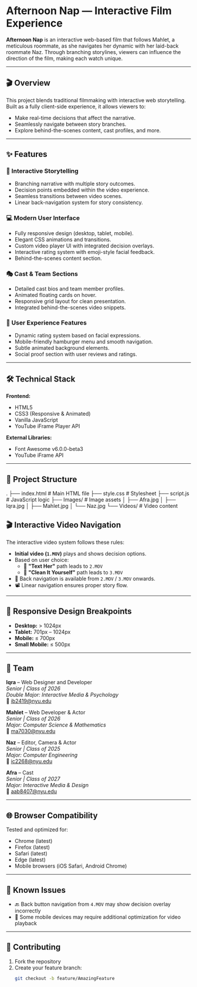 # Afternoon Nap — Interactive Film Experience

**Afternoon Nap** is an interactive web-based film that follows Mahlet, a meticulous roommate, as she navigates her dynamic with her laid-back roommate Naz. Through branching storylines, viewers can influence the direction of the film, making each watch unique.

---

## 🎬 Overview

This project blends traditional filmmaking with interactive web storytelling. Built as a fully client-side experience, it allows viewers to:

- Make real-time decisions that affect the narrative.
- Seamlessly navigate between story branches.
- Explore behind-the-scenes content, cast profiles, and more.

---

## ✨ Features

### 🎥 Interactive Storytelling
- Branching narrative with multiple story outcomes.
- Decision points embedded within the video experience.
- Seamless transitions between video scenes.
- Linear back-navigation system for story consistency.

### 💻 Modern User Interface
- Fully responsive design (desktop, tablet, mobile).
- Elegant CSS animations and transitions.
- Custom video player UI with integrated decision overlays.
- Interactive rating system with emoji-style facial feedback.
- Behind-the-scenes content section.

### 🎭 Cast & Team Sections
- Detailed cast bios and team member profiles.
- Animated floating cards on hover.
- Responsive grid layout for clean presentation.
- Integrated behind-the-scenes video snippets.

### 🧭 User Experience Features
- Dynamic rating system based on facial expressions.
- Mobile-friendly hamburger menu and smooth navigation.
- Subtle animated background elements.
- Social proof section with user reviews and ratings.

---

## 🛠️ Technical Stack

**Frontend:**
- HTML5  
- CSS3 (Responsive & Animated)  
- Vanilla JavaScript  
- YouTube iFrame Player API  

**External Libraries:**
- Font Awesome v6.0.0-beta3  
- YouTube iFrame API  

---

## 📁 Project Structure

.
├── index.html # Main HTML file
├── style.css # Stylesheet
├── script.js # JavaScript logic
├── Images/ # Image assets
│ ├── Afra.jpg
│ ├── Iqra.jpg
│ ├── Mahlet.jpg
│ └── Naz.jpg
└── Videos/ # Video content

## 🎬 Interactive Video Navigation

The interactive video system follows these rules:

- **Initial video (`1.MOV`)** plays and shows decision options.
- Based on user choice:
  - 📨 **"Text Her"** path leads to `2.MOV`
  - 🧽 **"Clean It Yourself"** path leads to `3.MOV`
- 🔁 Back navigation is available from `2.MOV` / `3.MOV` onwards.
- 📽️ Linear navigation ensures proper story flow.

---

## 📱 Responsive Design Breakpoints

- **Desktop:** > 1024px  
- **Tablet:** 701px – 1024px  
- **Mobile:** ≤ 700px  
- **Small Mobile:** ≤ 500px  

---

## 👥 Team

**Iqra** – Web Designer and Developer  
*Senior | Class of 2026*  
*Double Major: Interactive Media & Psychology*  
📧 ib2419@nyu.edu  

**Mahlet** – Web Developer & Actor  
*Senior | Class of 2026*  
*Major: Computer Science & Mathematics*  
📧 ma7030@nyu.edu  

**Naz** – Editor, Camera & Actor  
*Senior | Class of 2025*  
*Major: Computer Engineering*  
📧 ic2268@nyu.edu  

**Afra** – Cast  
*Senior | Class of 2027*  
*Major: Interactive Media & Design*  
📧 aab8407@nyu.edu  

---

## 🌐 Browser Compatibility

Tested and optimized for:

- Chrome (latest)
- Firefox (latest)
- Safari (latest)
- Edge (latest)
- Mobile browsers (iOS Safari, Android Chrome)

---

## 🐞 Known Issues

- 🔙 Back button navigation from `4.MOV` may show decision overlay incorrectly  
- 📱 Some mobile devices may require additional optimization for video playback

---

## 🤝 Contributing

1. Fork the repository  
2. Create your feature branch:  
   ```bash
   git checkout -b feature/AmazingFeature
